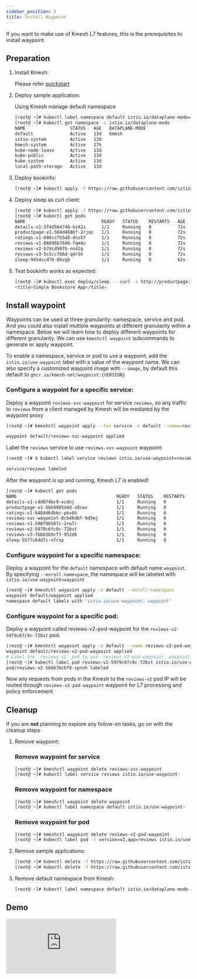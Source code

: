 ```yaml
---
sidebar_position: 3
title: Install Waypoint
---
```


If you want to make use of Kmesh L7 features, this is the prerequisites to install waypoint.

## Preparation

1. Install Kmesh:

   Please refer [quickstart](/docs/setup/quick-start.md)

2. Deploy sample application:

   Using Kmesh manage default namespace

   ```bash
   [root@ ~]# kubectl label namespace default istio.io/dataplane-mode=Kmesh
   [root@ ~]# kubectl get namespace -L istio.io/dataplane-mode
   NAME                 STATUS   AGE   DATAPLANE-MODE
   default              Active   13d   Kmesh
   istio-system         Active   13d   
   kmesh-system         Active   27h   
   kube-node-lease      Active   13d   
   kube-public          Active   13d   
   kube-system          Active   13d   
   local-path-storage   Active   13d   
   ```

3. Deploy bookinfo:

   ```bash
   [root@ ~]# kubectl apply -f https://raw.githubusercontent.com/istio/istio/release-1.21/samples/bookinfo/platform/kube/bookinfo.yaml
   ```

4. Deploy sleep as curl client:

   ```bash
   [root@ ~]# kubectl apply -f https://raw.githubusercontent.com/istio/istio/release-1.21/samples/sleep/sleep.yaml
   [root@ ~]# kubectl get pods
   NAME                             READY   STATUS    RESTARTS   AGE
   details-v1-5f4d584748-bz42z      1/1     Running   0          72s
   productpage-v1-564d4686f-2rjqc   1/1     Running   0          72s
   ratings-v1-686ccfb5d8-dnzkf      1/1     Running   0          72s
   reviews-v1-86896b7648-fqm4z      1/1     Running   0          72s
   reviews-v2-b7dcd98fb-nn42q       1/1     Running   0          72s
   reviews-v3-5c5cc7b6d-q4r5h       1/1     Running   0          72s
   sleep-9454cc476-86vgb            1/1     Running   0          62s
   ```

5. Test bookinfo works as expected:

   ```bash
   [root@ ~]# kubectl exec deploy/sleep -- curl -s http://productpage:9080/ | grep -o "<title>.*</title>"
   <title>Simple Bookstore App</title>
   ```

## Install waypoint

Waypoints can be used at three granularity: namespace, service and pod. And you could also install multiple waypoints at different granularity within a namespace.
Below we will learn how to deploy different waypoints for different granularity. We can use `kmeshctl waypoint` subcommands to generate or apply waypoint.

To enable a namespace, service or pod to use a waypoint, add the `istio.io/use-waypoint` label with a value of the waypoint name.
We can also specify a customized waypoint image with `--image`, by default this default to `ghcr.io/kmesh-net/waypoint:{VERSION}`

### Configure a waypoint for a specific service:

Deploy a waypoint `reviews-svc-waypoint` for service `reviews`, so any traffic to `reviews` from a client managed by Kmesh will be mediated by the waypoint proxy

```bash
[root@ ~]# kmeshctl waypoint apply --for service -n default --name=reviews-svc-waypoint

waypoint default/reviews-svc-waypoint applied
```

Label the `reviews` service to use `reviews-svc-waypoint` waypoint:

```bash
[root@ ~]# $ kubectl label service reviews istio.io/use-waypoint=reviews-svc-waypoint

service/reviews labeled
```

After the waypoint is up and running, Kmesh L7 is enabled!

```bash
[root@ ~]# kubectl get pods
NAME                                      READY   STATUS    RESTARTS   AGE
details-v1-cdd874bc9-xcdnj                1/1     Running   0          30m
productpage-v1-5bb9985d4d-z8cws           1/1     Running   0          30m
ratings-v1-6484d64bbc-pkv6h               1/1     Running   0          30m
reviews-svc-waypoint-8cb4bdbf-9d5mj       1/1     Running   0          30m
reviews-v1-598f9b58fc-2rw7r               1/1     Running   0          30m
reviews-v2-5979c6fc9c-72bst               1/1     Running   0          30m
reviews-v3-7bbb5b9cf7-952d8               1/1     Running   0          30m
sleep-5577c64d7c-n7rxp                    1/1     Running   0          30m
```

### Configure waypoint for a specific namespace:

Deploy a waypoint for the `default` namespace with default name `waypoint`. By specifying `--enroll-namespace`, the namespace will be labeled with `istio.io/use-waypoint=waypoint`

```bash
[root@ ~]# kmeshctl waypoint apply -n default --enroll-namespace
waypoint default/waypoint applied
namespace default labels with "istio.io/use-waypoint: waypoint"
```

### Configure waypoint for a specific pod:

Deploy a waypoint called reviews-v2-pod-waypoint for the `reviews-v2-5979c6fc9c-72bst` pod.

```bash
[root@ ~]# kmeshctl waypoint apply -n default --name reviews-v2-pod-waypoint --for workload
waypoint default/reviews-v2-pod-waypoint applied
# Label the `reviews-v2` pod to use `reviews-v2-pod-waypoint` waypoint.
[root@ ~]# kubectl label pod reviews-v2-5979c6fc9c-72bst istio.io/use-waypoint=reviews-v2-pod-waypoint
pod/reviews-v2-5b667bcbf8-spnnh labeled
```

Now any requests from pods in the Kmesh to the `reviews-v2` pod IP will be routed through `reviews-v2-pod-waypoint` waypoint for L7 processing and policy enforcement.

## Cleanup

If you are **not** planning to explore any follow-on tasks, go on with the cleanup steps

1. Remove waypoint:

   ### Remove waypoint for service
   ```bash
   [root@ ~]# kmeshctl waypoint delete reviews-svc-waypoint
   [root@ ~]# kubectl label service reviews istio.io/use-waypoint-
   ```
   
   ### Remove waypoint for namespace
   ```bash
   [root@ ~]# kmeshctl waypoint delete waypoint
   [root@ ~]# kubectl label namespace default istio.io/use-waypoint-
   ```
   
   ### Remove waypoint for pod
   ```bash
   [root@ ~]# kmeshctl waypoint delete reviews-v2-pod-waypoint
   [root@ ~]# kubectl label pod -l version=v2,app=reviews istio.io/use-waypoint-
   ```

2. Remove sample applications:

   ```bash
   [root@ ~]# kubectl delete -f https://raw.githubusercontent.com/istio/istio/release-1.21/samples/bookinfo/platform/kube/bookinfo.yaml
   [root@ ~]# kubectl delete -f https://raw.githubusercontent.com/istio/istio/release-1.21/samples/sleep/sleep.yaml
   ```

3. Remove default namespace from Kmesh:

   ```bash
   [root@ ~]# kubectl label namespace default istio.io/dataplane-mode-
   ```

## Demo

<div className="video-responsive">
  <iframe
    src="https://www.youtube.com/embed/_mnPQU5SSFo"
    frameborder="0"
    allowfullscreen
  ></iframe>
</div>
